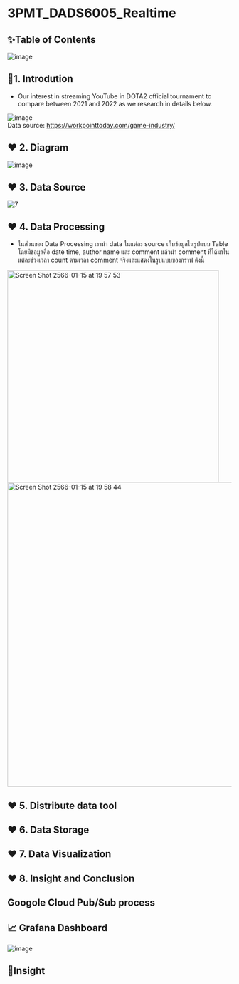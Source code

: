 # 3PMT_DADS6005_Realtime
## ✨Table of Contents
![image](https://user-images.githubusercontent.com/39288060/212537389-56761659-0d8c-4a3b-a202-3092eef83be2.png)

## 🎯1. Introdution
- Our interest in streaming YouTube in DOTA2 official tournament to compare between 2021 and 2022 as we research in details below.

![image](https://user-images.githubusercontent.com/39288060/212537495-eb4e20a2-632e-4220-b76d-cdb88d6f0316.png)
</br> Data source: https://workpointtoday.com/game-industry/

## ❤️ 2. Diagram 
![image](https://user-images.githubusercontent.com/39288060/212538126-30cc640c-272b-4ad9-9ee8-0c056516c1bb.png)

## ❤️ 3. Data Source

![7](https://user-images.githubusercontent.com/97785411/212541279-77c4abc9-fa04-478d-8e8b-4a8425a2e9a7.jpg)

## ❤️ 4. Data Processing
- ในส่วนของ Data Processing เรานำ data ในแต่ละ source เก็บข้อมูลในรูปแบบ Table โดยมีข้อมูลคือ date time, author name และ comment แล้วนำ comment ที่ได้มาในแต่ละช่วงเวลา count ตามเวลา comment จริงและแสดงในรูปแบบของกราฟ ดังนี้


<img width="475" alt="Screen Shot 2566-01-15 at 19 57 53" src="https://user-images.githubusercontent.com/97785411/212542029-e4d0b59d-0cdd-4069-8e31-aaa6456563c7.png">

<img width="683" alt="Screen Shot 2566-01-15 at 19 58 44" src="https://user-images.githubusercontent.com/97785411/212542049-353c6d69-5d34-4294-bcdb-315b5ecb198b.png">


## ❤️ 5. Distribute data tool


## ❤️ 6. Data Storage

## ❤️ 7. Data Visualization

## ❤️ 8. Insight and Conclusion


## Googole Cloud Pub/Sub process

## 📈 Grafana Dashboard
![image](https://user-images.githubusercontent.com/39288060/212538052-f62dba47-1545-44a6-b75c-692dc46fd46f.png)

## 🔦Insight

